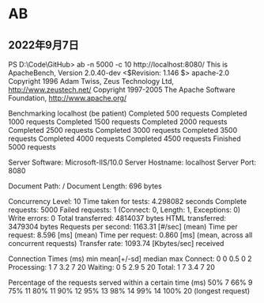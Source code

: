 # AB

## 2022年9月7日

PS D:\Code\GitHub> ab -n 5000 -c 10 http://localhost:8080/
This is ApacheBench, Version 2.0.40-dev <$Revision: 1.146 $> apache-2.0
Copyright 1996 Adam Twiss, Zeus Technology Ltd, http://www.zeustech.net/
Copyright 1997-2005 The Apache Software Foundation, http://www.apache.org/

Benchmarking localhost (be patient)
Completed 500 requests
Completed 1000 requests
Completed 1500 requests
Completed 2000 requests
Completed 2500 requests
Completed 3000 requests
Completed 3500 requests
Completed 4000 requests
Completed 4500 requests
Finished 5000 requests


Server Software:        Microsoft-IIS/10.0
Server Hostname:        localhost
Server Port:            8080

Document Path:          /
Document Length:        696 bytes

Concurrency Level:      10
Time taken for tests:   4.298082 seconds
Complete requests:      5000
Failed requests:        1
   (Connect: 0, Length: 1, Exceptions: 0)
Write errors:           0
Total transferred:      4814037 bytes
HTML transferred:       3479304 bytes
Requests per second:    1163.31 [#/sec] (mean)
Time per request:       8.596 [ms] (mean)
Time per request:       0.860 [ms] (mean, across all concurrent requests)
Transfer rate:          1093.74 [Kbytes/sec] received

Connection Times (ms)
              min  mean[+/-sd] median   max
Connect:        0    0   0.5      0       2
Processing:     1    7   3.2      7      20
Waiting:        0    5   2.9      5      20
Total:          1    7   3.4      7      20

Percentage of the requests served within a certain time (ms)
  50%      7
  66%      9
  75%     11
  80%     11
  90%     12
  95%     13
  98%     14
  99%     14
 100%     20 (longest request)